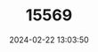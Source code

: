 ---
title: "15569"
category: "Oryx leucoryx"
draft: false
date: 2024-02-22 13:03:50
languages:
  English: ["White Oryx", "Arabian Oryx"]
  Arabic: ["Al Maha"]
  Spanish; Castilian: ["Orix de Arabia"]
  French: ["Oryx blanc", "Oryx d'Arabie"]
---